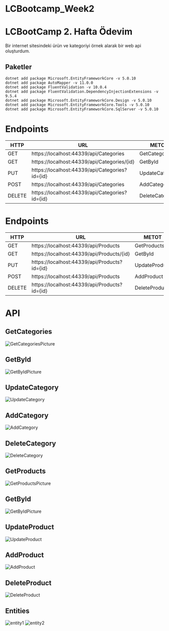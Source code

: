 # LCBootcamp_Week2
# LCBootCamp 2. Hafta Ödevim

Bir internet sitesindeki ürün ve kategoriyi örnek alarak bir web api oluşturdum.

## Paketler 
    dotnet add package Microsoft.EntityFrameworkCore -v 5.0.10
    dotnet add package AutoMapper -v 11.0.0
    dotnet add package FluentValidation -v 10.0.4
    dotnet add package FluentValidation.DependencyInjectionExtensions -v 9.5.4
    dotnet add package Microsoft.EntityFrameworkCore.Design -v 5.0.10
    dotnet add package Microsoft.EntityFrameworkCore.Tools -v 5.0.10
    dotnet add package Microsoft.EntityFrameworkCore.SqlServer -v 5.0.10
    
    
    
# Endpoints
|HTTP|URL|METOT|
|---|---|---|
|GET| https://localhost:44339/api/Categories |GetCategories|
|GET| https://localhost:44339/api/Categories/{id} |GetById|
|PUT| https://localhost:44339/api/Categories?id={id} |UpdateCategory|
|POST| https://localhost:44339/api/Categories |AddCategory|
|DELETE| https://localhost:44339/api/Categories?id={id} |DeleteCategory|

    
# Endpoints
|HTTP|URL|METOT|
|---|---|---|
|GET| https://localhost:44339/api/Products |GetProducts|
|GET| https://localhost:44339/api/Products/{id} |GetById|
|PUT| https://localhost:44339/api/Products?id={id} |UpdateProduct|
|POST| https://localhost:44339/api/Products |AddProduct|
|DELETE| https://localhost:44339/api/Products?id={id} |DeleteProduct|



# API 

## GetCategories
![GetCategoriesPicture](/images/category_getall.png)

## GetById
![GetByIdPicture](/images/category_getbyid.png)

## UpdateCategory
![UpdateCategory](/images/category_update.png)
 
## AddCategory
![AddCategory](/images/category_add.png)

## DeleteCategory
![DeleteCategory](/images/category_delete.png)

## GetProducts
![GetProductsPicture](/images/product_getall.png)

## GetById
![GetByIdPicture](/images/product_getbyid.png)

## UpdateProduct
![UpdateProduct](/images/product_update.png)
 
## AddProduct
![AddProduct](/images/product_add.png)

## DeleteProduct
![DeleteProduct](/images/product_delete.png)


## Entities
![entity1](images/product.png)
![entity2](images/category.png)
